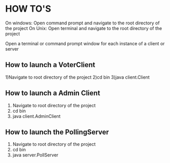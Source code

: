HOW TO'S
========

On windows: Open command prompt and navigate to the root directory of the project
On Unix: Open terminal and navigate to the root directory of the project

Open a terminal or command prompt window for each instance of a client or server 

How to launch a VoterClient
---------------------------
  1)Navigate to root directory of the project
  2)cd bin
  3)java client.Client
  
  

How to launch a Admin Client
---------------------------
1) Navigate to root directory of the project
2) cd bin
3) java client.AdminClient



How to launch the PollingServer
---------------------------
1) Navigate to root directory of the project
2) cd bin 
3) java server.PollServer
 
